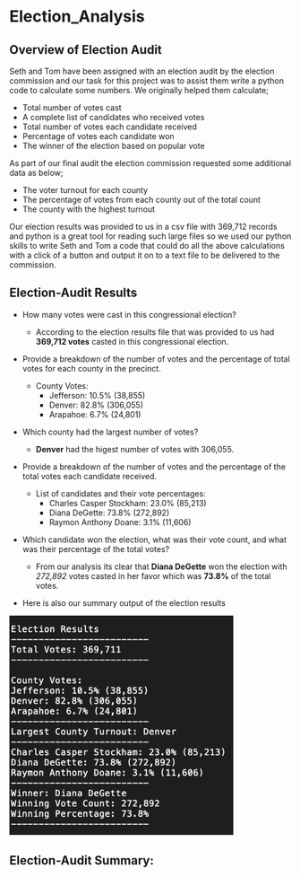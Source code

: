 # Election_Analysis

## Overview of Election Audit
Seth and Tom have been assigned with an election audit by the election commission and our task for this project was to assist them write a python code to calculate some numbers. 
We originally helped them calculate;
- Total number of votes cast
- A complete list of candidates who received votes
- Total number of votes each candidate received
- Percentage of votes each candidate won
- The winner of the election based on popular vote

As part of our final audit the election commission requested some additional data as below;
- The voter turnout for each county
- The percentage of votes from each county out of the total count
- The county with the highest turnout

Our election results was provided to us in a csv file with 369,712 records and python is a great tool for reading such large files so we used our python skills to write Seth and Tom a code that could do all the above calculations with a click of a button and output it on to a text file to be delivered to the commission. 

## Election-Audit Results
- How many votes were cast in this congressional election?

  - According to the election results file that was provided to us had **369,712 votes** casted in this congressional election. 
  
- Provide a breakdown of the number of votes and the percentage of total votes for each county in the precinct.

  - County Votes:
    - Jefferson: 10.5% (38,855)
    - Denver: 82.8% (306,055)
    - Arapahoe: 6.7% (24,801)

- Which county had the largest number of votes?

  - **Denver** had the higest number of votes with 306,055.
  
- Provide a breakdown of the number of votes and the percentage of the total votes each candidate received.

  - List of candidates and their vote percentages:
    - Charles Casper Stockham: 23.0% (85,213)
    - Diana DeGette: 73.8% (272,892)
    - Raymon Anthony Doane: 3.1% (11,606)
    
- Which candidate won the election, what was their vote count, and what was their percentage of the total votes?

  - From our analysis its clear that **Diana DeGette** won the election with *272,892* votes casted in her favor which was **73.8%** of the total votes.
  
- Here is also our summary output of the election results

<img src="/Image_Election_results.png" width="400"/>
 
## Election-Audit Summary:

